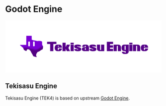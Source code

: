 # Godot Engine

<p align="center">
  <a href="https://dev.tekisasu.com">
    <img src="tek4-logo.png" width="600" alt="Tekisasu Engine logo">
  </a>
</p>

## Tekisasu Engine

Tekisasu Engine (TEK4) is based on upstream [Godot Engine](https://godotengine.org).

